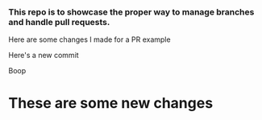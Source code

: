 ### This repo is to showcase the proper way to manage branches and handle pull requests. 

Here are some changes I made for a PR example

Here's a new commit

Boop

# These are some new changes
